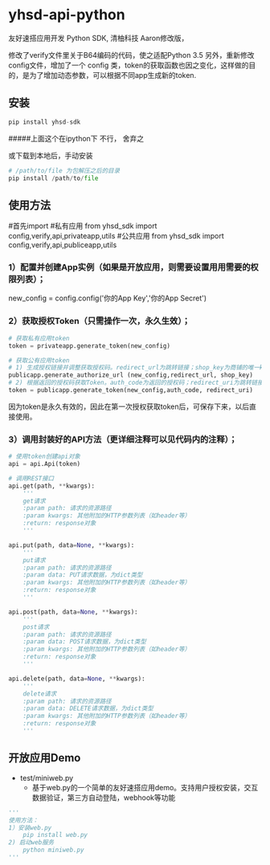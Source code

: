 # yhsd-api-python

友好速搭应用开发 Python SDK, 清柚科技 Aaron修改版，

修改了verify文件里关于B64编码的代码，使之适配Python 3.5
另外，重新修改config文件，增加了一个 config 类，token的获取函数也因之变化，这样做的目的，是为了增加动态参数，可以根据不同app生成新的token.

## 安装

```python
pip install yhsd-sdk
```
#####上面这个在ipython下 不行， 舍弃之


或下载到本地后，手动安装

```python
# /path/to/file 为包解压之后的目录
pip install /path/to/file
```

## 使用方法
#首先import
#私有应用
from yhsd_sdk import config,verify,api,privateapp,utils
#公共应用
from yhsd_sdk import config,verify,api,publiceapp,utils

### 1）配置并创建App实例（如果是开放应用，则需要设置用用需要的权限列表）；

new_config = config.config('你的App Key','你的App Secret')


### 2）获取授权Token（只需操作一次，永久生效）；

```python
# 获取私有应用token
token = privateapp.generate_token(new_config)

# 获取公有应用token
# 1) 生成授权链接并调整获取授权码。redirect_url为跳转链接；shop_key为商铺的唯一key
publicapp.generate_authorize_url (new_config,redirect_url, shop_key)
# 2) 根据返回的授权码获取Token。auth_code为返回的授权码；redirect_uri为跳转链接
token = publicapp.generate_token(new_config,auth_code, redirect_uri)
```

因为token是永久有效的，因此在第一次授权获取token后，可保存下来，以后直接使用。

### 3）调用封装好的API方法（更详细注释可以见代码内的注释）；

```python
# 使用token创建api对象
api = api.Api(token)

# 调用REST接口
api.get(path, **kwargs):
    '''
    get请求
    :param path: 请求的资源路径
    :param kwargs: 其他附加的HTTP参数列表（如header等）
    :return: response对象
    '''

api.put(path, data=None, **kwargs):
    '''
    put请求
    :param path: 请求的资源路径
    :param data: PUT请求数据，为dict类型
    :param kwargs: 其他附加的HTTP参数列表（如header等）
    :return: response对象
    '''

api.post(path, data=None, **kwargs):
    '''
    post请求
    :param path: 请求的资源路径
    :param data: POST请求数据，为dict类型
    :param kwargs: 其他附加的HTTP参数列表（如header等）
    :return: response对象
    '''

api.delete(path, data=None, **kwargs):
    '''
    delete请求
    :param path: 请求的资源路径
    :param data: DELETE请求数据，为dict类型
    :param kwargs: 其他附加的HTTP参数列表（如header等）
    :return: response对象
    '''
```

## 开放应用Demo
* test/miniweb.py
    * 基于web.py的一个简单的友好速搭应用demo。支持用户授权安装，交互数据验证，第三方自动登陆，webhook等功能

```python
'''
使用方法：
1）安装web.py
    pip install web.py
2) 启动web服务
    python miniweb.py
'''
```

